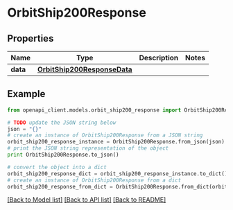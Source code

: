 # OrbitShip200Response



## Properties
Name | Type | Description | Notes
------------ | ------------- | ------------- | -------------
**data** | [**OrbitShip200ResponseData**](OrbitShip200ResponseData.md) |  | 

## Example

```python
from openapi_client.models.orbit_ship200_response import OrbitShip200Response

# TODO update the JSON string below
json = "{}"
# create an instance of OrbitShip200Response from a JSON string
orbit_ship200_response_instance = OrbitShip200Response.from_json(json)
# print the JSON string representation of the object
print OrbitShip200Response.to_json()

# convert the object into a dict
orbit_ship200_response_dict = orbit_ship200_response_instance.to_dict()
# create an instance of OrbitShip200Response from a dict
orbit_ship200_response_from_dict = OrbitShip200Response.from_dict(orbit_ship200_response_dict)
```
[[Back to Model list]](../README.md#documentation-for-models) [[Back to API list]](../README.md#documentation-for-api-endpoints) [[Back to README]](../README.md)



